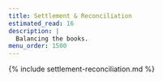 ```yaml
---
title: Settlement & Reconciliation
estimated_read: 16
description: |
  Balancing the books.
menu_order: 1500
---
```


{% include settlement-reconciliation.md %}
